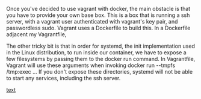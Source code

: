 Once you've decided to use vagrant with docker, the main obstacle is that you have to provide your own base box. This is a box that is running a ssh server, with a vagrant user authenticated with vagrant's key pair, and passwordless sudo. Vagrant uses a Dockerfile to build this. In a Dockerfile adjacent my Vagrantfile,

The other tricky bit is that in order for systemd, the init implementation used in the Linux distribution, to run inside our container, we have to expose a few filesystems by passing them to the docker run command. In Vagrantfile, Vagrant will use these arguments when invoking docker run --tmpfs /tmp:exec ...  If you don't expose these directories, systemd will not be able to start any services, including the ssh server.

[text](https://dev.to/dholth/how-to-use-docker-instead-of-virtualbox-on-osx-without-changing-the-world-4ack)

